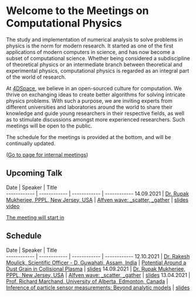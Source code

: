 # Welcome to the Meetings on Computational Physics

The study and implementation of numerical analysis to solve problems in physics is the norm for modern research. It started as one of the first applications of modern computers in science, and has now become a subset of computational science. Whether being considered a subdiscipline of theoretical physics or an intermediate branch between theoretical and experimental physics, computational physics is regarded as an integral part of the world of research.

At [4DSpace](https://www.mn.uio.no/fysikk/english/research/projects/4dspace/), we believe in an open-sourced culture for computation. We thrive on exchanging ideas to create better algorithms for solving intricate physics problems. With such a purpose, we are inviting experts from different universities and laboratories around the world to share their knowledge and guide young researchers in their respective fields, as well as to stimulate discussions amongst more experienced researchers. Such meetings will be open to the public.

The schedule for the meetings is provided at the bottom, and will be continually updated.

([Go to page for internal meetings](internal.md))

## Upcoming Talk

Date | Speaker | Title      
------------ | ------------ | ------------ | ------------
14.09.2021 | [Dr. Rupak Mukherjee, PPPL, New Jersey, USA](https://theory.pppl.gov/people/profile.php?pid=155&n=Rupak-Mukherjee) | [Alfven wave: _scatter, _gather](lectures/lec-02.md) | [slides](protected/210914-Rupak-Slides.pdf.7z) [video](protected/210914-Rupak-Video.html)


<script src="https://cdn.logwork.com/widget/countdown.js"></script>
<a href="https://logwork.com/countdown-qeg8" class="countdown-timer" data-timezone="Europe/Oslo" data-date="2021-09-14 14:00">The meeting will start in</a>

## Schedule

Date | Speaker | Title      
------------ | ------------ | ------------ | ------------
12.10.2021 | [Dr. Rakesh Moulick, Scientific Officer - D, Guwahati, Assam, India]() | [Potential Around a Dust Grain in Collisional Plasma](lectures/lec-03.md) | [slides](#)
14.09.2021 | [Dr. Rupak Mukherjee, PPPL, New Jersey, USA](https://theory.pppl.gov/people/profile.php?pid=155&n=Rupak-Mukherjee) | [Alfven wave: \_scatter, \_gather](lectures/lec-02.md) | [slides](lectures/assets/slides/talk02.pdf)
13.04.2021 | [Prof. Richard Marchand, University of Alberta, Edmonton, Canada](https://sites.ualberta.ca/~rmarchan/) | [Inference of particle sensor measurements: Beyond analytic models](lectures/lec-01.md) | [slides](lectures/assets/slides/talk01.pdf)
